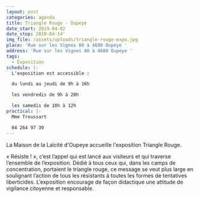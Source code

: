 ```yaml
---
layout: post
categories: agenda
title: Triangle Rouge - Oupeye
date_start: 2019-04-02
date_stop: 2019-04-14'
img_file: /assets/uploads/triangle-rouge-expo.jpg
place: 'Rue sur les Vignes 80 à 4680 Oupeye '
address: 'Rue sur les Vignes 80 à 4680 Oupeye '
tags:
  - Exposition
schedule: |-
  L'exposition est accessible :

  du lundi au jeudi de 9h à 16h

  les vendredis de 9h à 20h

  les samedis de 10h à 12h
practical: |-
  Mme Troussart

  04 264 97 39
---
```

La Maison de la Laïcité d'Oupeye accueille l'exposition Triangle Rouge.

« Résiste ! », c’est l’appel qui est lancé aux visiteurs et qui traverse l’ensemble de l’exposition. Dédié à tous ceux qui, dans les camps de concentration, portaient le triangle rouge, ce message se veut plus large en soulignant l’action de tous les résistants à toutes les formes de tentatives liberticides. L’exposition encourage de façon didactique une attitude de vigilance citoyenne et responsable.
